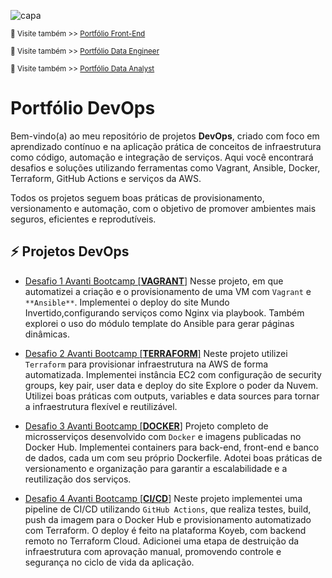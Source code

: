 ![capa](https://media.licdn.com/dms/image/v2/D4D16AQFhTmqQEA26Bw/profile-displaybackgroundimage-shrink_350_1400/B4DZejBLQzHMAc-/0/1750786684948?e=1756339200&v=beta&t=gLGEik4YLpyXn8cdyZJcjk74k6JHeMtqKS_pkj3HG6s)

<sub> 🔗 Visite também >> [Portfólio Front-End](https://github.com/leonildolinck/Portfolio_Front-End) </sub>

<sub> 🔗 Visite também >> [Portfólio Data Engineer](https://github.com/leonildolinck/Portfolio_Data-Engineering) </sub>

<sub> 🔗 Visite também >> [Portfólio Data Analyst](https://github.com/leonildolinck/Portfolio_Data-Analyst) </sub>


# Portfólio DevOps

Bem-vindo(a) ao meu repositório de projetos **DevOps**, criado com foco em aprendizado contínuo e na aplicação prática de conceitos de infraestrutura como código, automação e integração de serviços.
Aqui você encontrará desafios e soluções utilizando ferramentas como Vagrant, Ansible, Docker, Terraform, GitHub Actions e serviços da AWS.

Todos os projetos seguem boas práticas de provisionamento, versionamento e automação, com o objetivo de promover ambientes mais seguros, eficientes e reprodutíveis.



## ⚡️ Projetos DevOps

 * [Desafio 1 Avanti Bootcamp [**VAGRANT**]](https://github.com/leonildolinck/Avanti-DevOps-Desafio-1)  Nesse projeto, em que automatizei a criação e o provisionamento de uma VM com ```Vagrant``` e ```**Ansible**```. Implementei o deploy do site Mundo Invertido,configurando serviços como Nginx via playbook. Também explorei o  uso do módulo template do Ansible para gerar páginas dinâmicas.

 * [Desafio 2 Avanti Bootcamp [**TERRAFORM**]](https://github.com/leonildolinck/Avanti-DevOps-Desafio-2) Neste projeto utilizei ```Terraform``` para provisionar infraestrutura na AWS de forma automatizada. Implementei instância EC2 com configuração de security groups, key pair, user data e deploy do site Explore o poder da Nuvem. Utilizei boas práticas com outputs, variables e data sources para tornar a infraestrutura flexível e reutilizável.

 * [Desafio 3 Avanti Bootcamp [**DOCKER**]](https://github.com/leonildolinck/Avanti-DevOps-Desafio-3) Projeto completo de microsserviços desenvolvido com ```Docker``` e imagens publicadas no Docker Hub. Implementei containers para back-end, front-end e banco de dados, cada um com seu próprio Dockerfile. Adotei boas práticas de versionamento e organização para garantir a escalabilidade e a reutilização dos serviços.

 * [Desafio 4 Avanti Bootcamp [**CI/CD**]](https://github.com/leonildolinck/Avanti-DevOps-Desafio-3) Neste projeto implementei uma pipeline de CI/CD utilizando ```GitHub Actions```, que realiza testes, build, push da imagem para o Docker Hub e provisionamento automatizado com Terraform. O deploy é feito na plataforma Koyeb, com backend remoto no Terraform Cloud. Adicionei uma etapa de destruição da infraestrutura com aprovação manual, promovendo controle e segurança no ciclo de vida da aplicação.



